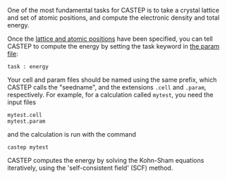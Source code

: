 One of the most fundamental tasks for CASTEP is to take a crystal lattice and set of atomic positions, and compute the electronic density and total energy.

Once the [lattice and atomic positions](basic_cell_file.md) have been specified, you can tell CASTEP to compute the energy by setting the task keyword in [the param file](basic_param_file.md):

```
task : energy
```

Your cell and param files should be named using the same prefix, which CASTEP calls the "seedname", and the extensions `.cell` and `.param`, respectively. For example, for a calculation called `mytest`, you need the input files
```
mytest.cell
mytest.param
```
and the calculation is run with the command
```
castep mytest
```



CASTEP computes the energy by solving the Kohn-Sham equations iteratively, using the 'self-consistent field' (SCF) method.
